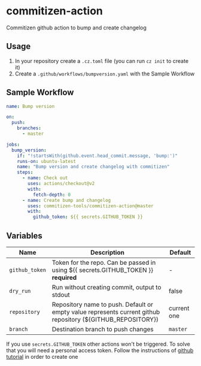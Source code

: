 # commitizen-action

Commitizen github action to bump and create changelog

## Usage

1. In your repository create a `.cz.toml` file (you can run `cz init` to create it)
2. Create a `.github/workflows/bumpversion.yaml` with the Sample Workflow

## Sample Workflow

```yaml
name: Bump version

on:
  push:
    branches:
      - master

jobs:
  bump_version:
    if: "!startsWith(github.event.head_commit.message, 'bump:')"
    runs-on: ubuntu-latest
    name: "Bump version and create changelog with commitizen"
    steps:
      - name: Check out
        uses: actions/checkout@v2
        with:
          fetch-depth: 0
      - name: Create bump and changelog
        uses: commitizen-tools/commitizen-action@master
        with:
          github_token: ${{ secrets.GITHUB_TOKEN }}
```

## Variables

| Name           | Description                                                                                                  | Default     |
| -------------- | ------------------------------------------------------------------------------------------------------------ | ----------- |
| `github_token` | Token for the repo. Can be passed in using \$\{{ secrets.GITHUB_TOKEN }} **required**                        | -           |
| `dry_run`      | Run without creating commit, output to stdout                                                                | false       |
| `repository`   | Repository name to push. Default or empty value represents current github repository (\${GITHUB_REPOSITORY}) | current one |
| `branch`       | Destination branch to push changes                                                                           | `master`    |

<!--           | `changelog`                                                                                                  | Create changelog when bumping the version | true | -->

If you use `secrets.GITHUB_TOKEN` other actions won't be triggered.
To solve that you will need a personal access token.
Follow the instructions of [github tutorial](https://docs.github.com/en/github/authenticating-to-github/creating-a-personal-access-token#creating-a-token) in order
to create one

